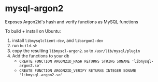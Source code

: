# mysql-argon2
Exposes Argon2id's hash and verify functions as MySQL functions

To build + install on Ubuntu:

1. install `libmysqlclient-dev`, and `libargon2-dev`
2. run `build.sh`
3. copy the resulting `libmysql-argon2.so` to `/usr/lib/mysql/plugin`
4. Add the functions to your db
	* `CREATE FUNCTION ARGON2ID_HASH RETURNS STRING SONAME 'libmysql-argon2.so'`
	* `CREATE FUNCTION ARGON2ID_VERIFY RETURNS INTEGER SONAME 'libmysql-argon2.so'`
